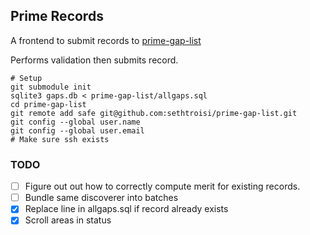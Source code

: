 ## Prime Records

A frontend to submit records to [prime-gap-list](https://github.com/primegap-list-project/prime-gap-list)

Performs validation then submits record.

```shell
# Setup
git submodule init
sqlite3 gaps.db < prime-gap-list/allgaps.sql
cd prime-gap-list
git remote add safe git@github.com:sethtroisi/prime-gap-list.git
git config --global user.name
git config --global user.email
# Make sure ssh exists
```

### TODO

* [ ] Figure out out how to correctly compute merit for existing records.
* [ ] Bundle same discoverer into batches
* [x] Replace line in allgaps.sql if record already exists
* [x] Scroll areas in status
